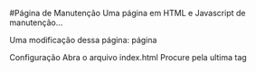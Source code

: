 #Página de Manutenção
Uma página em HTML e Javascript de manutenção...

Uma modificação dessa página: página

Configuração
Abra o arquivo index.html
Procure pela ultima tag <script>
Modifique as variaveis start_date e end_date para as datas que você quiser.
Modifique seu logo e o title.
Pronto, você tem uma página pronta...
